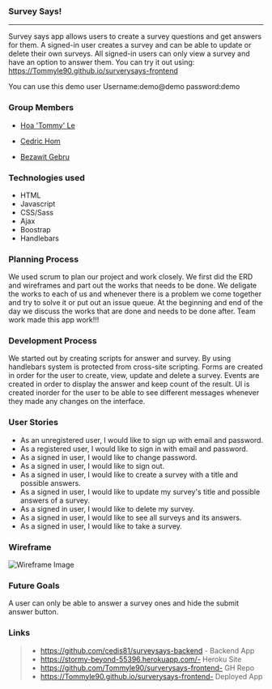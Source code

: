 ### Survey Says!

----

Survey says app allows users to create a survey questions and get answers for them. A signed-in user creates a survey and can be able to update or delete their own surveys. All signed-in users can only view a survey and have an option to answer them. You can try it out using: https://Tommyle90.github.io/surverysays-frontend


You can use this demo user
Username:demo@demo password:demo

### Group Members
* [Hoa 'Tommy' Le](https://github.com/Tommyle90)

* [Cedric Hom](https://github.com/cedis81)

* [Bezawit Gebru](https://github.com/bbgweb)


### Technologies used
- HTML
- Javascript
- CSS/Sass
- Ajax
- Boostrap
- Handlebars



### Planning Process
We used scrum to plan our project and work closely. We first did the ERD and wireframes and part out the works that needs to be done. We deligate the works to each of us and whenever there is a problem we come together and try to solve it or put out an issue queue. At the beginning and end of the day we discuss the works that are done and needs to be done after. Team work made this app work!!!

### Development Process
We started out by creating scripts for answer and survey. By using handlebars system is protected from cross-site scripting. Forms are created
in order for the user to create, view, update and delete a survey. Events are created in order to display the answer and keep count of the result.
UI is created inorder for the user to be able to see different messages whenever they made any changes on the interface.

### User Stories

- As an unregistered user, I would like to sign up with email and password.
- As a registered user, I would like to sign in with email and password.
- As a signed in user, I would like to change password.
- As a signed in user, I would like to sign out.
- As a signed in user, I would like to create a survey with a title and possible answers.
- As a signed in user, I would like to update my survey's title and possible answers of a survey.
- As a signed in user, I would like to delete my survey.
- As a signed in user, I would like to see all surveys and its answers.
- As a signed in user, I would like to take a survey.


### Wireframe
![Wireframe Image](https://i.imgur.com/TotIBGt.jpg)


### Future Goals
A user can only be able to answer a survey ones and hide the submit answer button.

### Links
>- https://github.com/cedis81/surveysays-backend - Backend App
>- https://stormy-beyond-55396.herokuapp.com/- Heroku Site
>- https://github.com/Tommyle90/surverysays-frontend- GH Repo
>- https://Tommyle90.github.io/surverysays-frontend- Deployed App
